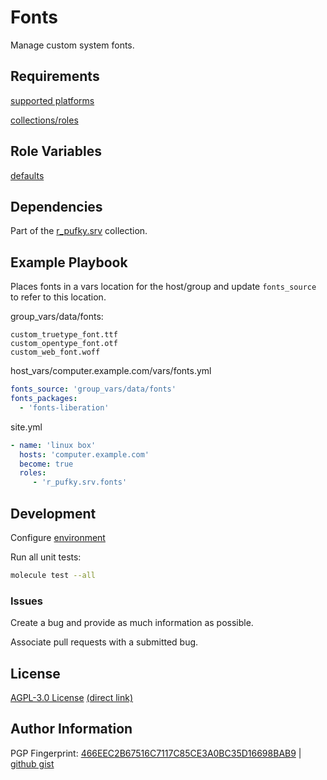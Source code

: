 # Fonts
Manage custom system fonts.

## Requirements
[supported platforms](https://github.com/r-pufky/ansible_fonts/blob/main/meta/main.yml)

[collections/roles](https://github.com/r-pufky/ansible_fonts/blob/main/meta/requirements.yml)

## Role Variables
[defaults](https://github.com/r-pufky/ansible_fonts/blob/main/defaults/main.yml)

## Dependencies
Part of the [r_pufky.srv](https://github.com/r-pufky/ansible_collection_srv)
collection.

## Example Playbook
Places fonts in a vars location for the host/group and update `fonts_source` to
refer to this location.

group_vars/data/fonts:
```
custom_truetype_font.ttf
custom_opentype_font.otf
custom_web_font.woff
```

host_vars/computer.example.com/vars/fonts.yml
``` yaml
fonts_source: 'group_vars/data/fonts'
fonts_packages:
  - 'fonts-liberation'
```

site.yml
``` yaml
- name: 'linux box'
  hosts: 'computer.example.com'
  become: true
  roles:
     - 'r_pufky.srv.fonts'
```

## Development
Configure [environment](https://github.com/r-pufky/ansible_collection_srv/blob/main/docs/dev/environment/README.md)

Run all unit tests:
``` bash
molecule test --all
```

### Issues
Create a bug and provide as much information as possible.

Associate pull requests with a submitted bug.

## License
[AGPL-3.0 License](https://www.tldrlegal.com/license/gnu-affero-general-public-license-v3-agpl-3-0)
 [(direct link)](https://github.com/r-pufky/ansible_fonts/blob/main/LICENSE)

## Author Information
PGP Fingerprint: [466EEC2B67516C7117C85CE3A0BC35D16698BAB9](https://keys.openpgp.org/vks/v1/by-fingerprint/466EEC2B67516C7117C85CE3A0BC35D16698BAB9)
| [github gist](https://gist.github.com/r-pufky/a8df36977c55b5bb20829267c4c49d22)
